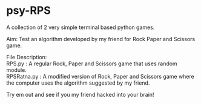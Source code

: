 # psy-RPS
A collection of 2 very simple terminal based python games. 

Aim: Test an algorithm developed by my friend for Rock Paper and Scissors game. 

File Description:  
RPS.py      : A regular Rock, Paper and Scissors game that uses random module.  
RPSRatna.py : A modified version of Rock, Paper and Scissors game where the computer uses the algorithm suggested by my friend.

Try em out and see if you my friend hacked into your brain!
